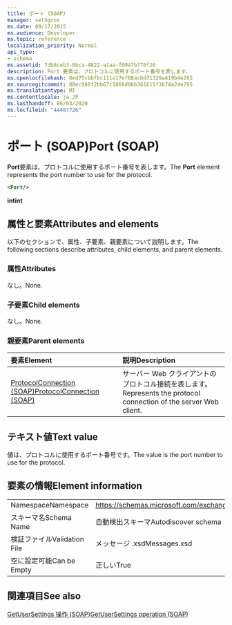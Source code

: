 ```yaml
---
title: ポート (SOAP)
manager: sethgros
ms.date: 09/17/2015
ms.audience: Developer
ms.topic: reference
localization_priority: Normal
api_type:
- schema
ms.assetid: 7db8ceb3-0bca-4822-a1aa-f0947b770f26
description: Port 要素は、プロトコルに使用するポート番号を表します。
ms.openlocfilehash: 8ed75cbbfbc111e17ef08acbd71329a419b4e285
ms.sourcegitcommit: 88ec988f2bb67c1866d06b361615f3674a24e795
ms.translationtype: MT
ms.contentlocale: ja-JP
ms.lasthandoff: 06/03/2020
ms.locfileid: "44467726"
---
```

# <a name="port-soap"></a><span data-ttu-id="269b5-103">ポート (SOAP)</span><span class="sxs-lookup"><span data-stu-id="269b5-103">Port (SOAP)</span></span>

<span data-ttu-id="269b5-104">**Port**要素は、プロトコルに使用するポート番号を表します。</span><span class="sxs-lookup"><span data-stu-id="269b5-104">The **Port** element represents the port number to use for the protocol.</span></span> 
  
```XML
<Port/>
```

 <span data-ttu-id="269b5-105">**int**</span><span class="sxs-lookup"><span data-stu-id="269b5-105">**int**</span></span>
## <a name="attributes-and-elements"></a><span data-ttu-id="269b5-106">属性と要素</span><span class="sxs-lookup"><span data-stu-id="269b5-106">Attributes and elements</span></span>

<span data-ttu-id="269b5-107">以下のセクションで、属性、子要素、親要素について説明します。</span><span class="sxs-lookup"><span data-stu-id="269b5-107">The following sections describe attributes, child elements, and parent elements.</span></span>
  
### <a name="attributes"></a><span data-ttu-id="269b5-108">属性</span><span class="sxs-lookup"><span data-stu-id="269b5-108">Attributes</span></span>

<span data-ttu-id="269b5-109">なし。</span><span class="sxs-lookup"><span data-stu-id="269b5-109">None.</span></span>
  
### <a name="child-elements"></a><span data-ttu-id="269b5-110">子要素</span><span class="sxs-lookup"><span data-stu-id="269b5-110">Child elements</span></span>

<span data-ttu-id="269b5-111">なし。</span><span class="sxs-lookup"><span data-stu-id="269b5-111">None.</span></span>
  
### <a name="parent-elements"></a><span data-ttu-id="269b5-112">親要素</span><span class="sxs-lookup"><span data-stu-id="269b5-112">Parent elements</span></span>

|<span data-ttu-id="269b5-113">**要素**</span><span class="sxs-lookup"><span data-stu-id="269b5-113">**Element**</span></span>|<span data-ttu-id="269b5-114">**説明**</span><span class="sxs-lookup"><span data-stu-id="269b5-114">**Description**</span></span>|
|:-----|:-----|
|[<span data-ttu-id="269b5-115">ProtocolConnection (SOAP)</span><span class="sxs-lookup"><span data-stu-id="269b5-115">ProtocolConnection (SOAP)</span></span>](protocolconnection-soap.md) <br/> |<span data-ttu-id="269b5-116">サーバー Web クライアントのプロトコル接続を表します。</span><span class="sxs-lookup"><span data-stu-id="269b5-116">Represents the protocol connection of the server Web client.</span></span>  <br/> |
   
## <a name="text-value"></a><span data-ttu-id="269b5-117">テキスト値</span><span class="sxs-lookup"><span data-stu-id="269b5-117">Text value</span></span>

<span data-ttu-id="269b5-118">値は、プロトコルに使用するポート番号です。</span><span class="sxs-lookup"><span data-stu-id="269b5-118">The value is the port number to use for the protocol.</span></span>
  
## <a name="element-information"></a><span data-ttu-id="269b5-119">要素の情報</span><span class="sxs-lookup"><span data-stu-id="269b5-119">Element information</span></span>

|||
|:-----|:-----|
|<span data-ttu-id="269b5-120">Namespace</span><span class="sxs-lookup"><span data-stu-id="269b5-120">Namespace</span></span>  <br/> |https://schemas.microsoft.com/exchange/2010/Autodiscover  <br/> |
|<span data-ttu-id="269b5-121">スキーマ名</span><span class="sxs-lookup"><span data-stu-id="269b5-121">Schema Name</span></span>  <br/> |<span data-ttu-id="269b5-122">自動検出スキーマ</span><span class="sxs-lookup"><span data-stu-id="269b5-122">Autodiscover schema</span></span>  <br/> |
|<span data-ttu-id="269b5-123">検証ファイル</span><span class="sxs-lookup"><span data-stu-id="269b5-123">Validation File</span></span>  <br/> |<span data-ttu-id="269b5-124">メッセージ .xsd</span><span class="sxs-lookup"><span data-stu-id="269b5-124">Messages.xsd</span></span>  <br/> |
|<span data-ttu-id="269b5-125">空に設定可能</span><span class="sxs-lookup"><span data-stu-id="269b5-125">Can be Empty</span></span>  <br/> |<span data-ttu-id="269b5-126">正しい</span><span class="sxs-lookup"><span data-stu-id="269b5-126">True</span></span>  <br/> |
   
## <a name="see-also"></a><span data-ttu-id="269b5-127">関連項目</span><span class="sxs-lookup"><span data-stu-id="269b5-127">See also</span></span>



[<span data-ttu-id="269b5-128">GetUserSettings 操作 (SOAP)</span><span class="sxs-lookup"><span data-stu-id="269b5-128">GetUserSettings operation (SOAP)</span></span>](getusersettings-operation-soap.md)

